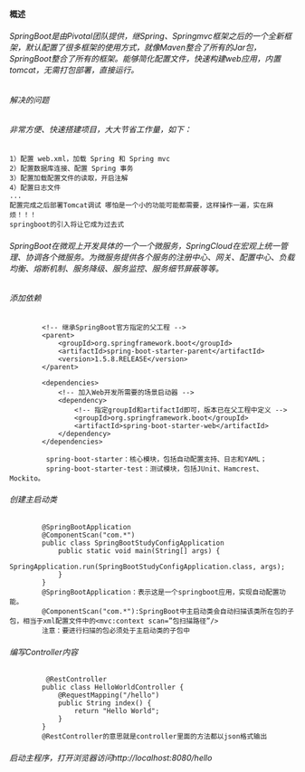 #### 概述
###### SpringBoot是由Pivotal团队提供，继Spring、Springmvc框架之后的一个全新框架，默认配置了很多框架的使用方式，就像Maven整合了所有的Jar包，SpringBoot整合了所有的框架。能够简化配置文件，快速构建web应用，内置tomcat，无需打包部署，直接运行。
###### 解决的问题
###### 非常方便、快速搭建项目，大大节省工作量，如下：

    1）配置 web.xml，加载 Spring 和 Spring mvc
    2）配置数据库连接、配置 Spring 事务
    3）配置加载配置文件的读取，开启注解
    4）配置日志文件
    ...
    配置完成之后部署Tomcat调试 哪怕是一个小的功能可能都需要，这样操作一遍，实在麻烦！！！
    springboot的引入将让它成为过去式
###### SpringBoot在微观上开发具体的一个一个微服务，SpringCloud在宏观上统一管理、协调各个微服务。为微服务提供各个服务的注册中心、网关、配置中心、负载均衡、熔断机制、服务降级、服务监控、服务细节屏蔽等等。    
###### 添加依赖

            <!-- 继承SpringBoot官方指定的父工程 -->	
            <parent>
                <groupId>org.springframework.boot</groupId>
                <artifactId>spring-boot-starter-parent</artifactId>
                <version>1.5.8.RELEASE</version>
            </parent>

            <dependencies>
                <!-- 加入Web开发所需要的场景启动器 -->
                <dependency>
                    <!-- 指定groupId和artifactId即可，版本已在父工程中定义 -->
                    <groupId>org.springframework.boot</groupId>
                    <artifactId>spring-boot-starter-web</artifactId>
                </dependency>
            </dependencies>
             
             spring-boot-starter：核心模块，包括自动配置支持、日志和YAML；
             spring-boot-starter-test：测试模块，包括JUnit、Hamcrest、Mockito。
###### 创建主启动类

            @SpringBootApplication 
            @ComponentScan("com.*")
            public class SpringBootStudyConfigApplication
                public static void main(String[] args) {
                    SpringApplication.run(SpringBootStudyConfigApplication.class, args);
                }
            }
            @SpringBootApplication：表示这是一个springboot应用，实现自动配置功能。
            @ComponentScan("com.*"):SpringBoot中主启动类会自动扫描该类所在包的子包，相当于xml配置文件中的<mvc:context scan=”包扫描路径”/>
            注意：要进行扫描的包必须处于主启动类的子包中
###### 编写Controller内容
                
             @RestController
            public class HelloWorldController {
                @RequestMapping("/hello")
                public String index() {
                    return "Hello World";
                }
            }
            @RestController的意思就是controller里面的方法都以json格式输出
###### 启动主程序，打开浏览器访问http://localhost:8080/hello


